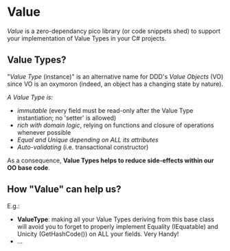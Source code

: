 # Value

_*Value*_ is a zero-dependancy pico library (or code snippets shed) to support your implementation of Value Types in your C# projects.


## Value Types?
"*Value Type* (instance)" is an alternative name for DDD's *Value Objects* (VO) since VO is an oxymoron (indeed, an object has a changing state by nature). 

_A Value Type is:_
 - _immutable_ (every field must be read-only after the Value Type instantiation; no 'setter' is allowed)
 - _rich with domain logic_, relying on functions and closure of operations whenever possible
 - _Equal and Unique depending on ALL its attributes_
 - _Auto-validating_ (i.e. transactional constructor)

 As a consequence, __Value Types helps to reduce side-effects within our OO base code__.


## How "Value" can help us?

E.g.: 

 - __ValueType<T>__: making all your Value Types deriving from this base class will avoid you to forget to properly implement Equality (IEquatable) and Unicity (GetHashCode()) on ALL your fields. Very Handy!
 - ...
 
 